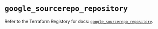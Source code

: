 # `google_sourcerepo_repository`

Refer to the Terraform Registory for docs: [`google_sourcerepo_repository`](https://www.terraform.io/docs/providers/google-beta/r/google_sourcerepo_repository).
